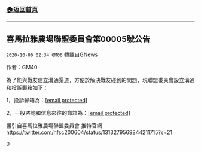 ###  [:house:返回首頁](https://github.com/ourhimalayas/txt)
---

## 喜馬拉雅農場聯盟委員會第00005號公告
`2020-10-06 02:34 GM06` [轉載自GNews](https://gnews.org/zh-hant/405731/)

作者：GM40

為了能與戰友建立溝通渠道，方便於解決戰友碰到的問題，現聯盟委員會設立溝通和投訴郵箱如下：

1，投訴郵箱為：[\[email protected\]](/cdn-cgi/l/email-protection)

2，一般咨詢和信息來往的郵箱為：[\[email protected\]](/cdn-cgi/l/email-protection)

援引自喜馬拉雅農場聯盟委員會 推特官網
https://twitter.com/nfsc200604/status/1313279569844211715?s=21

0
